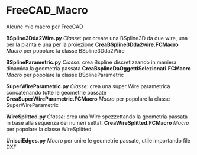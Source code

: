# FreeCAD_Macro
Alcune mie macro per FreeCAD

**BSpline3Dda2Wire.py** *Classe*: per creare una BSpline3D da due wire, una per la pianta e una per la proiezione 
**CreaBSpline3Dda2wire.FCMacro** *Macro* per popolare la classe BSpline3Dda2Wire

**BSplineParametric.py** *Classe*: crea Bspline discretizzando in maniera dinamica la geometria passata 
**CreaBsplineDaOggettiSelezionati.FCMacro** *Macro* per popolare la classe BSplineParametric

**SuperWireParametric.py** *Classe*: crea una super Wire parametrica concatenando tutte le geometrie passate
**CreaSuperWireParametric.FCMacro** *Macro* per popolare la classe SuperWireParametric

**WireSplitted.py** *Classe*: crea una Wire spezzettando la geometria passata in base alla sequenza dei numeri settati
**CreaWireSplitted.FCMacro** *Macro* per popolare la classe WireSplitted

**UnisciEdges.py** *Macro* per unire le geometrie passate, utile importando file DXF

